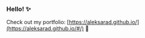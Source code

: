 ### Hello! ✨

Check out my portfolio: [https://aleksarad.github.io/](https://aleksarad.github.io/#/) 🦄
